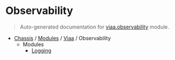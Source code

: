 # Observability

> Auto-generated documentation for [viaa.observability](../../../viaa/observability/__init__.py) module.

- [Chassis](../../README.md#viaa-chassis) / [Modules](../../MODULES.md#chassis-modules) / [Viaa](../index.md#viaa) / Observability
    - Modules
        - [Logging](logging.md#logging)
